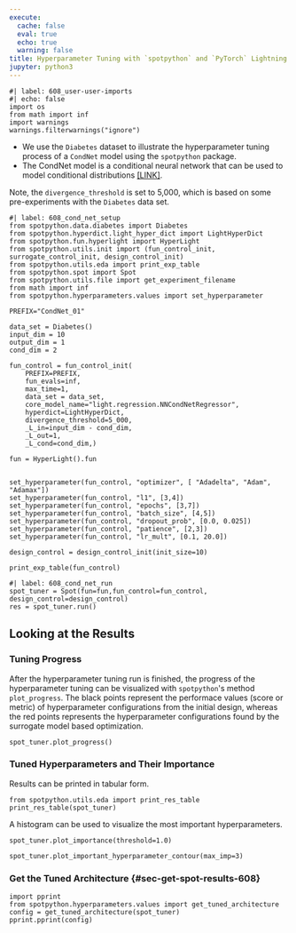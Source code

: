 ```yaml
---
execute:
  cache: false
  eval: true
  echo: true
  warning: false
title: Hyperparameter Tuning with `spotpython` and `PyTorch` Lightning Using a CondNet Model
jupyter: python3
---
```


```{python}
#| label: 608_user-user-imports
#| echo: false
import os
from math import inf
import warnings
warnings.filterwarnings("ignore")
```

* We use the `Diabetes` dataset to illustrate the hyperparameter tuning process of a `CondNet` model using the `spotpython` package.
* The CondNet model is a conditional neural network that can be used to model conditional distributions [[LINK]](https://sequential-parameter-optimization.github.io/spotPython/reference/spotpython/light/regression/nn_condnet_regressor/).

Note, the `divergence_threshold` is set to 5,000, which is based on some pre-experiments with the `Diabetes` data set.

```{python}
#| label: 608_cond_net_setup
from spotpython.data.diabetes import Diabetes
from spotpython.hyperdict.light_hyper_dict import LightHyperDict
from spotpython.fun.hyperlight import HyperLight
from spotpython.utils.init import (fun_control_init, surrogate_control_init, design_control_init)
from spotpython.utils.eda import print_exp_table
from spotpython.spot import Spot
from spotpython.utils.file import get_experiment_filename
from math import inf
from spotpython.hyperparameters.values import set_hyperparameter

PREFIX="CondNet_01"

data_set = Diabetes()
input_dim = 10
output_dim = 1
cond_dim = 2

fun_control = fun_control_init(
    PREFIX=PREFIX,
    fun_evals=inf,
    max_time=1,
    data_set = data_set,
    core_model_name="light.regression.NNCondNetRegressor",
    hyperdict=LightHyperDict,
    divergence_threshold=5_000,
    _L_in=input_dim - cond_dim,
    _L_out=1,
    _L_cond=cond_dim,)

fun = HyperLight().fun


set_hyperparameter(fun_control, "optimizer", [ "Adadelta", "Adam", "Adamax"])
set_hyperparameter(fun_control, "l1", [3,4])
set_hyperparameter(fun_control, "epochs", [3,7])
set_hyperparameter(fun_control, "batch_size", [4,5])
set_hyperparameter(fun_control, "dropout_prob", [0.0, 0.025])
set_hyperparameter(fun_control, "patience", [2,3])
set_hyperparameter(fun_control, "lr_mult", [0.1, 20.0])

design_control = design_control_init(init_size=10)

print_exp_table(fun_control)
```

```{python}
#| label: 608_cond_net_run
spot_tuner = Spot(fun=fun,fun_control=fun_control, design_control=design_control)
res = spot_tuner.run()
```


## Looking at the Results

### Tuning Progress

After the hyperparameter tuning run is finished, the progress of the hyperparameter tuning can be visualized with `spotpython`'s method `plot_progress`. The black points represent the performace values (score or metric) of  hyperparameter configurations from the initial design, whereas the red points represents the  hyperparameter configurations found by the surrogate model based optimization.

```{python}
spot_tuner.plot_progress()
```

### Tuned Hyperparameters and Their Importance

Results can be printed in tabular form.

```{python}
from spotpython.utils.eda import print_res_table
print_res_table(spot_tuner)
```

A histogram can be used to visualize the most important hyperparameters.

```{python}
spot_tuner.plot_importance(threshold=1.0)
```

```{python}
spot_tuner.plot_important_hyperparameter_contour(max_imp=3)
```

### Get the Tuned Architecture {#sec-get-spot-results-608}

```{python}
import pprint
from spotpython.hyperparameters.values import get_tuned_architecture
config = get_tuned_architecture(spot_tuner)
pprint.pprint(config)
```
